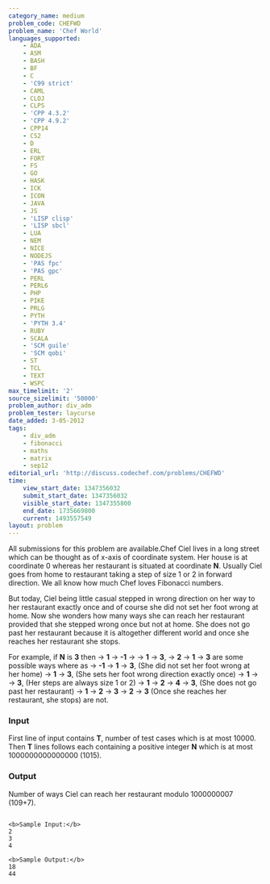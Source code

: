 ```yaml
---
category_name: medium
problem_code: CHEFWD
problem_name: 'Chef World'
languages_supported:
    - ADA
    - ASM
    - BASH
    - BF
    - C
    - 'C99 strict'
    - CAML
    - CLOJ
    - CLPS
    - 'CPP 4.3.2'
    - 'CPP 4.9.2'
    - CPP14
    - CS2
    - D
    - ERL
    - FORT
    - FS
    - GO
    - HASK
    - ICK
    - ICON
    - JAVA
    - JS
    - 'LISP clisp'
    - 'LISP sbcl'
    - LUA
    - NEM
    - NICE
    - NODEJS
    - 'PAS fpc'
    - 'PAS gpc'
    - PERL
    - PERL6
    - PHP
    - PIKE
    - PRLG
    - PYTH
    - 'PYTH 3.4'
    - RUBY
    - SCALA
    - 'SCM guile'
    - 'SCM qobi'
    - ST
    - TCL
    - TEXT
    - WSPC
max_timelimit: '2'
source_sizelimit: '50000'
problem_author: div_adm
problem_tester: laycurse
date_added: 3-05-2012
tags:
    - div_adm
    - fibonacci
    - maths
    - matrix
    - sep12
editorial_url: 'http://discuss.codechef.com/problems/CHEFWD'
time:
    view_start_date: 1347356032
    submit_start_date: 1347356032
    visible_start_date: 1347355800
    end_date: 1735669800
    current: 1493557549
layout: problem
---
```

All submissions for this problem are available.Chef Ciel lives in a long street which can be thought as of x-axis of coordinate system. Her house is at coordinate 0 whereas her restaurant is situated at coordinate **N**. Usually Ciel goes from home to restaurant taking a step of size 1 or 2 in forward direction. We all know how much Chef loves Fibonacci numbers.

But today, Ciel being little casual stepped in wrong direction on her way to her restaurant exactly once and of course she did not set her foot wrong at home. Now she wonders how many ways she can reach her restaurant provided that she stepped wrong once but not at home. 
 She does not go past her restaurant because it is altogether different world and once she reaches her restaurant she stops.

For example, if **N** is **3** then
 -> **1** -> **-1** ->  -> **1** -> **3**,
 -> **2** -> **1** -> **3**
are some possible ways where as
 -> **-1** -> **1** -> **3**, (She did not set her foot wrong at her home)
 -> **1** -> **3**, (She sets her foot wrong direction exactly once)
 -> **1** ->  -> **3**, (Her steps are always size 1 or 2)
 -> **1** -> **2** -> **4** -> **3**, (She does not go past her restaurant)
 -> **1** -> **2** -> **3** -> **2** -> **3** (Once she reaches her restaurant, she stops)
are not.

### Input

First line of input contains **T**, number of test cases which is at most 10000. Then **T** lines follows each containing a positive integer **N** which is at most 1000000000000000 (1015).

### Output

Number of ways Ciel can reach her restaurant modulo 1000000007 (109+7).

```

<b>Sample Input:</b>
2
3
4

<b>Sample Output:</b>
18
44

```